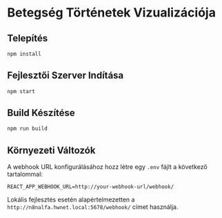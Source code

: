 # Betegség Történetek Vizualizációja

## Telepítés

```bash
npm install
```

## Fejlesztői Szerver Indítása

```bash
npm start
```

## Build Készítése

```bash
npm run build
```

## Környezeti Változók

A webhook URL konfigurálásához hozz létre egy `.env` fájlt a következő tartalommal:

```
REACT_APP_WEBHOOK_URL=http://your-webhook-url/webhook/
```

Lokális fejlesztés esetén alapértelmezetten a `http://n8nalfa.hwnet.local:5678/webhook/` címet használja. 